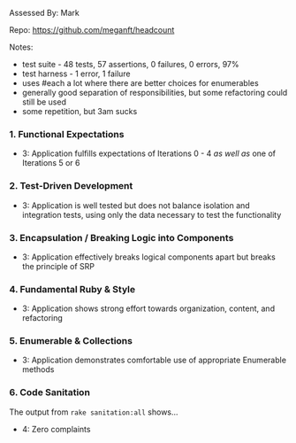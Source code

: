 Assessed By: Mark

Repo: https://github.com/meganft/headcount

Notes:
* test suite -  48 tests, 57 assertions, 0 failures, 0 errors, 97%
* test harness - 1 error, 1 failure
* uses #each a lot where there are better choices for enumerables
* generally good separation of responsibilities, but some refactoring could still be used
* some repetition, but 3am sucks


### 1. Functional Expectations

* 3: Application fulfills expectations of Iterations 0 - 4 *as well as* one of Iterations 5 or 6


### 2. Test-Driven Development

* 3: Application is well tested but does not balance isolation and integration tests, using only the data necessary to test the functionality


### 3. Encapsulation / Breaking Logic into Components

* 3: Application effectively breaks logical components apart but breaks the principle of SRP


### 4. Fundamental Ruby & Style

* 3:  Application shows strong effort towards organization, content, and refactoring


### 5. Enumerable & Collections

* 3: Application demonstrates comfortable use of appropriate Enumerable methods


### 6. Code Sanitation

The output from `rake sanitation:all` shows...

* 4: Zero complaints


